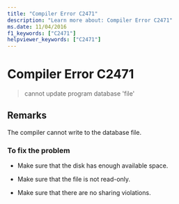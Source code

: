 ```yaml
---
title: "Compiler Error C2471"
description: "Learn more about: Compiler Error C2471"
ms.date: 11/04/2016
f1_keywords: ["C2471"]
helpviewer_keywords: ["C2471"]
---
```

# Compiler Error C2471

> cannot update program database 'file'

## Remarks

The compiler cannot write to the database file.

### To fix the problem

- Make sure that the disk has enough available space.

- Make sure that the file is not read-only.

- Make sure that there are no sharing violations.
